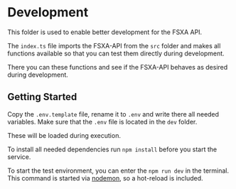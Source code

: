 # Development

This folder is used to enable better development for the FSXA API.

The `index.ts` file imports the FSXA-API from the `src` folder and makes all functions available so that you can test them directly during development.

There you can these functions and see if the FSXA-API behaves as desired during development.


## Getting Started 

Copy the `.env.template` file, rename it to `.env` and write there all needed variables.
Make sure that the `.env` file is located in the `dev` folder.

These will be loaded during execution.

To install all needed dependencies run `npm install` before you start the service.

To start the test environment, you can enter the `npm run dev` in the terminal.
This command is started via [nodemon](https://www.npmjs.com/package/nodemon), so a hot-reload is included.
